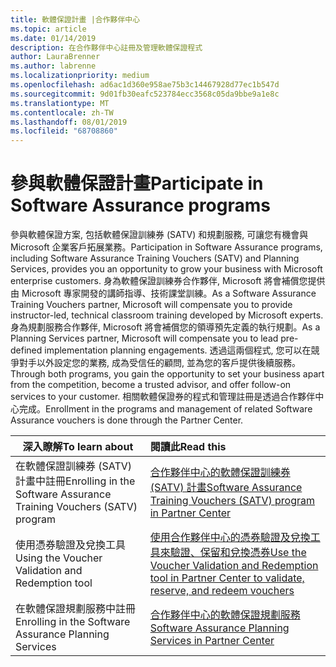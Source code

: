 ```yaml
---
title: 軟體保證計畫 |合作夥伴中心
ms.topic: article
ms.date: 01/14/2019
description: 在合作夥伴中心註冊及管理軟體保證程式
author: LauraBrenner
ms.author: labrenne
ms.localizationpriority: medium
ms.openlocfilehash: ad6ac1d360e958ae75b3c14467928d77ec1b547d
ms.sourcegitcommit: 9d01fb30eafc523784ecc3568c05da9bbe9a1e8c
ms.translationtype: MT
ms.contentlocale: zh-TW
ms.lasthandoff: 08/01/2019
ms.locfileid: "68708860"
---
```

# <a name="participate-in-software-assurance-programs"></a><span data-ttu-id="fe909-103">參與軟體保證計畫</span><span class="sxs-lookup"><span data-stu-id="fe909-103">Participate in Software Assurance programs</span></span>

<span data-ttu-id="fe909-104">參與軟體保證方案, 包括軟體保證訓練券 (SATV) 和規劃服務, 可讓您有機會與 Microsoft 企業客戶拓展業務。</span><span class="sxs-lookup"><span data-stu-id="fe909-104">Participation in Software Assurance programs, including Software Assurance Training Vouchers (SATV) and Planning Services, provides you an opportunity to grow your business with Microsoft enterprise customers.</span></span> <span data-ttu-id="fe909-105">身為軟體保證訓練券合作夥伴, Microsoft 將會補償您提供由 Microsoft 專家開發的講師指導、技術課堂訓練。</span><span class="sxs-lookup"><span data-stu-id="fe909-105">As a Software Assurance Training Vouchers partner, Microsoft will compensate you to provide instructor-led, technical classroom training developed by Microsoft experts.</span></span> <span data-ttu-id="fe909-106">身為規劃服務合作夥伴, Microsoft 將會補償您的領導預先定義的執行規劃。</span><span class="sxs-lookup"><span data-stu-id="fe909-106">As a Planning Services partner, Microsoft will compensate you to lead pre-defined implementation planning engagements.</span></span> <span data-ttu-id="fe909-107">透過這兩個程式, 您可以在競爭對手以外設定您的業務, 成為受信任的顧問, 並為您的客戶提供後續服務。</span><span class="sxs-lookup"><span data-stu-id="fe909-107">Through both programs, you gain the opportunity to set your business apart from the competition, become a trusted advisor, and offer follow-on services to your customer.</span></span> <span data-ttu-id="fe909-108">相關軟體保證券的程式和管理註冊是透過合作夥伴中心完成。</span><span class="sxs-lookup"><span data-stu-id="fe909-108">Enrollment in the programs and management of related Software Assurance vouchers is done through the Partner Center.</span></span>

|<span data-ttu-id="fe909-109">**深入瞭解**</span><span class="sxs-lookup"><span data-stu-id="fe909-109">**To learn about**</span></span>   |<span data-ttu-id="fe909-110">**閱讀此**</span><span class="sxs-lookup"><span data-stu-id="fe909-110">**Read this**</span></span>   |
|--------------------------|:------------------|
|<span data-ttu-id="fe909-111">在軟體保證訓練券 (SATV) 計畫中註冊</span><span class="sxs-lookup"><span data-stu-id="fe909-111">Enrolling in the Software Assurance Training Vouchers (SATV) program</span></span>|[<span data-ttu-id="fe909-112">合作夥伴中心的軟體保證訓練券 (SATV) 計畫</span><span class="sxs-lookup"><span data-stu-id="fe909-112">Software Assurance Training Vouchers (SATV) program in Partner Center</span></span>](software-assurance-satv.md)|
|<span data-ttu-id="fe909-113">使用憑券驗證及兌換工具</span><span class="sxs-lookup"><span data-stu-id="fe909-113">Using the Voucher Validation and Redemption tool</span></span>|[<span data-ttu-id="fe909-114">使用合作夥伴中心的憑券驗證及兌換工具來驗證、保留和兌換憑券</span><span class="sxs-lookup"><span data-stu-id="fe909-114">Use the Voucher Validation and Redemption tool in Partner Center to validate, reserve, and redeem vouchers</span></span>](voucher-validation-tool.md)|
|<span data-ttu-id="fe909-115">在軟體保證規劃服務中註冊</span><span class="sxs-lookup"><span data-stu-id="fe909-115">Enrolling in the Software Assurance Planning Services</span></span>|[<span data-ttu-id="fe909-116">合作夥伴中心的軟體保證規劃服務</span><span class="sxs-lookup"><span data-stu-id="fe909-116">Software Assurance Planning Services in Partner Center</span></span>](software-assurance-dps.md) 


